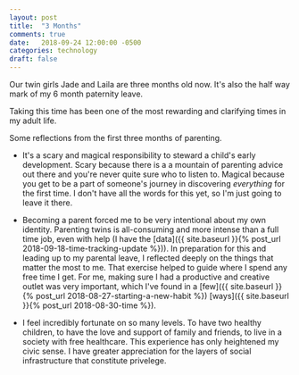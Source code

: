 ```yaml
---
layout: post
title:  "3 Months"
comments: true
date:   2018-09-24 12:00:00 -0500
categories: technology
draft: false
---
```


Our twin girls Jade and Laila are three months old now. It's also the half way mark of my 6 month paternity leave. 

Taking this time has been one of the most rewarding and clarifying times in my adult life. 

Some reflections from the first three months of parenting.

* It's a scary and magical responsibility to steward a child's early development. Scary because there is a a mountain of parenting advice out there and you're never quite sure who to listen to. Magical because you get to be a part of someone's journey in discovering _everything_ for the first time. I don't have all the words for this yet, so I'm just going to leave it there.

* Becoming a parent forced me to be very intentional about my own identity. Parenting twins is all-consuming and more intense than a full time job, even with help (I have the [data]({{ site.baseurl }}{% post_url 2018-09-18-time-tracking-update %})). In preparation for this and leading up to my parental leave, I reflected deeply on the things that matter the most to me. That exercise helped to guide where I spend any free time I get. For me, making sure I had a productive and creative outlet was very important, which I've found in a [few]({{ site.baseurl }}{% post_url 2018-08-27-starting-a-new-habit %}) [ways]({{ site.baseurl }}{% post_url 2018-08-30-time %}).

* I feel incredibly fortunate on so many levels. To have two healthy children, to have the love and support of family and friends, to live in a society with free healthcare. This experience has only heightened my civic sense. I have greater appreciation for the layers of social infrastructure that constitute privelege.
